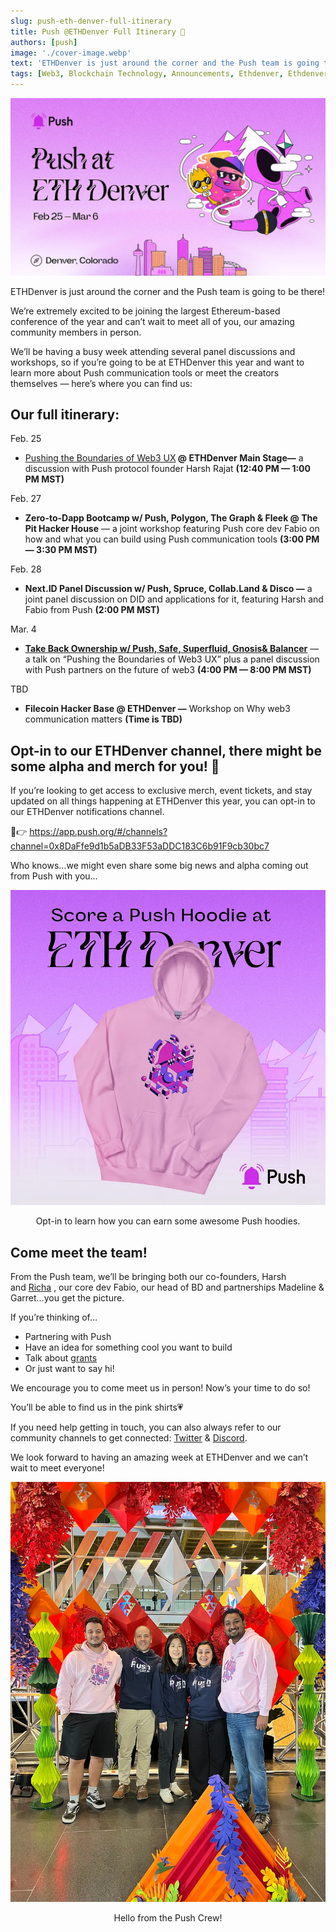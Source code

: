 ```yaml
---
slug: push-eth-denver-full-itinerary
title: Push @ETHDenver Full Itinerary 🌄
authors: [push]
image: './cover-image.webp'
text: 'ETHDenver is just around the corner and the Push team is going to be there! We’re extremely excited to be joining the largest Ethereum-based conference of the year and can’t wait to meet all of you, our amazing community members in person.'
tags: [Web3, Blockchain Technology, Announcements, Ethdenver, Ethdenver 2023]
---
```


![Cover image of Push @ETHDenver Full Itinerary 🌄](./cover-image.webp)

<!--truncate-->

ETHDenver is just around the corner and the Push team is going to be there!

We’re extremely excited to be joining the largest Ethereum-based conference of the year and can’t wait to meet all of you, our amazing community members in person.

We’ll be having a busy week attending several panel discussions and workshops, so if you’re going to be at ETHDenver this year and want to learn more about Push communication tools or meet the creators themselves — here’s where you can find us:

## Our full itinerary:

Feb. 25

- <a href="https://events.ethdenver.com/eden23/attendease/networking/experience/2647c21b-c958-4e87-acc5-6c1abef58dac/45081ee7-3ec7-4e7f-85af-d5e0b82e73b4">Pushing the Boundaries of Web3 UX</a><b> @ ETHDenver Main Stage—</b> a discussion with Push protocol founder Harsh Rajat <b>(12:40 PM — 1:00 PM MST)</b>

Feb. 27

- <b>Zero-to-Dapp Bootcamp w/ Push, Polygon, The Graph & Fleek @ The Pit Hacker House</b> — a joint workshop featuring Push core dev Fabio on how and what you can build using Push communication tools <b>(3:00 PM — 3:30 PM MST)</b>

Feb. 28

- <b>Next.ID Panel Discussion w/ Push, Spruce, Collab.Land & Disco —</b> a joint panel discussion on DID and applications for it, featuring Harsh and Fabio from Push <b>(2:00 PM MST)</b>

Mar. 4

- <a href="https://www.eventbrite.co.uk/e/take-back-ownership-w-safe-superfluid-gnosis-push-balancer-tickets-525458710147"><b>Take Back Ownership w/ Push, Safe, Superfluid, Gnosis& Balancer</b></a> — a talk on “Pushing the Boundaries of Web3 UX” plus a panel discussion with Push partners on the future of web3 <b>(4:00 PM — 8:00 PM MST)</b>

TBD

- <b>Filecoin Hacker Base @ ETHDenver —</b> Workshop on Why web3 communication matters <b>(Time is TBD)</b>

## Opt-in to our ETHDenver channel, there might be some alpha and merch for you! 👀

If you’re looking to get access to exclusive merch, event tickets, and stay updated on all things happening at ETHDenver this year, you can opt-in to our ETHDenver notifications channel.

🔔👉 https://app.push.org/#/channels?channel=0x8DaFfe9d1b5aDB33F53aDDC183C6b91F9cb30bc7

Who knows…we might even share some big news and alpha coming out from Push with you…

![Ethdenver Hoodie](./image-1.webp)

<center>Opt-in to learn how you can earn some awesome Push hoodies.</center>

## Come meet the team!

From the Push team, we’ll be bringing both our co-founders, Harsh and [Richa](https://medium.com/u/120218a9beea?source=post_page-----2a62d5c75a4--------------------------------)
, our core dev Fabio, our head of BD and partnerships Madeline & Garret…you get the picture.

If you’re thinking of…

- Partnering with Push
- Have an idea for something cool you want to build
- Talk about [grants](https://gov.push.org/c/grants/10)
- Or just want to say hi!

We encourage you to come meet us in person! Now’s your time to do so!

You’ll be able to find us in the pink shirts💗

If you need help getting in touch, you can also always refer to our community channels to get connected: [Twitter](https://twitter.com/pushprotocol) & [Discord](https://discord.gg/pushprotocol).

We look forward to having an amazing week at ETHDenver and we can’t wait to meet everyone!

![Push Crew](./image-2.webp)

<center>Hello from the Push Crew!</center>
